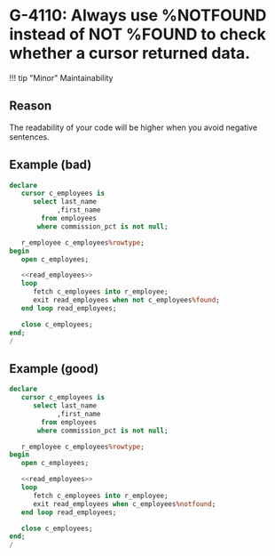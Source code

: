 # G-4110: Always use %NOTFOUND instead of NOT %FOUND to check whether a cursor returned data.

!!! tip "Minor"
    Maintainability

## Reason

The readability of your code will be higher when you avoid negative sentences.

## Example (bad)

``` sql
declare
   cursor c_employees is
      select last_name
            ,first_name
        from employees
       where commission_pct is not null;

   r_employee c_employees%rowtype;
begin
   open c_employees;

   <<read_employees>>
   loop
      fetch c_employees into r_employee;
      exit read_employees when not c_employees%found;
   end loop read_employees;

   close c_employees;
end;
/
```

## Example (good)

``` sql
declare
   cursor c_employees is
      select last_name
            ,first_name
        from employees
       where commission_pct is not null;

   r_employee c_employees%rowtype;
begin
   open c_employees;

   <<read_employees>>
   loop
      fetch c_employees into r_employee;
      exit read_employees when c_employees%notfound;
   end loop read_employees;

   close c_employees;
end;
/
```
